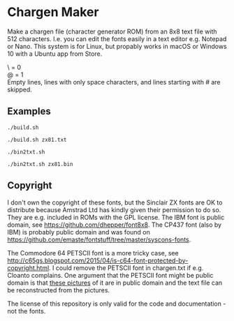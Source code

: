 # Chargen Maker
Make a chargen file (character generator ROM) from an 8x8 text file with 512 characters. I.e. you can edit the fonts easily 
in a text editor e.g. Notepad or Nano. This system is for Linux, but propably works in macOS or Windows 10 with a Ubuntu app
from Store.

\ = 0  
@ = 1  
Empty lines, lines with only space characters, and lines starting with # are skipped.

## Examples
    ./build.sh
    
    ./build.sh zx81.txt

    ./bin2txt.sh

    ./bin2txt.sh zx81.bin

## Copyright
I don't own the copyright of these fonts, but the Sinclair ZX fonts are OK to distribute because Amstrad Ltd has kindly given
their permission to do so. They are e.g. included in ROMs with the GPL license. The IBM font is public domain, see
https://github.com/dhepper/font8x8. The CP437 font (also by IBM) is probably public domain and was found on
https://github.com/emaste/fontstuff/tree/master/syscons-fonts.

The Commodore 64 PETSCII font is a more tricky case, see
http://c65gs.blogspot.com/2015/04/is-c64-font-protected-by-copyright.html. I could remove the PETSCII font in chargen.txt if
e.g. Cloanto complains. One argument that the PETSCII font might be public domain is that
[these pictures](https://en.wikipedia.org/wiki/PETSCII#/media/File:C64_Petscii_Charts.png) of it are in public domain and 
the text file can be reconstructed from the pictures.

The license of this repository is only valid for the code and documentation - not the fonts.
